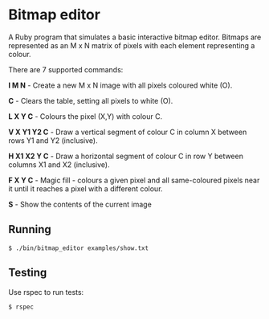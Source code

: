 # Bitmap editor

A Ruby program that simulates a basic interactive bitmap editor. Bitmaps are represented as an M x N matrix of pixels with each element representing a colour.

There are 7 supported commands:

**I M N** - Create a new M x N image with all pixels coloured white (O).

**C** - Clears the table, setting all pixels to white (O).

**L X Y C** - Colours the pixel (X,Y) with colour C.

**V X Y1 Y2 C** - Draw a vertical segment of colour C in column X between rows Y1 and Y2 (inclusive).

**H X1 X2 Y C** - Draw a horizontal segment of colour C in row Y between columns X1 and X2 (inclusive).

**F X Y C** - Magic fill - colours a given pixel and all same-coloured pixels near it until it reaches a pixel with a different colour.

**S** - Show the contents of the current image

## Running

`$ ./bin/bitmap_editor examples/show.txt`

## Testing

Use rspec to run tests:

`$ rspec`
